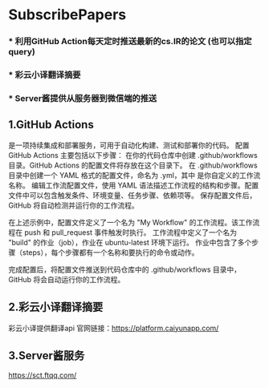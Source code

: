 # SubscribePapers

### * 利用GitHub Action每天定时推送最新的cs.IR的论文 (也可以指定query)
### * 彩云小译翻译摘要
### * Server酱提供从服务器到微信端的推送

## 1.GitHub Actions 
是一项持续集成和部署服务，可用于自动化构建、测试和部署你的代码。
配置 GitHub Actions 主要包括以下步骤：
在你的代码仓库中创建 .github/workflows 目录。GitHub Actions 的配置文件将存放在这个目录下。
在 .github/workflows 目录中创建一个 YAML 格式的配置文件，命名为 <workflow-name>.yml，其中 <workflow-name> 是你自定义的工作流名称。
编辑工作流配置文件，使用 YAML 语法描述工作流程的结构和步骤。配置文件中可以包含触发条件、环境变量、任务步骤、依赖项等。
保存配置文件后，GitHub 将自动检测并运行你的工作流程。

在上述示例中，配置文件定义了一个名为 "My Workflow" 的工作流程。该工作流程在 push 和 pull_request 事件触发时执行。
工作流程中定义了一个名为 "build" 的作业（job），作业在 ubuntu-latest 环境下运行。
作业中包含了多个步骤（steps），每个步骤都有一个名称和要执行的命令或动作。
  
完成配置后，将配置文件推送到代码仓库中的 .github/workflows 目录中，GitHub 将会自动运行你的工作流程。

## 2.彩云小译翻译摘要
彩云小译提供翻译api
官网链接：https://platform.caiyunapp.com/

## 3.Server酱服务
https://sct.ftqq.com/
  

